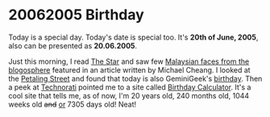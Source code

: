 20062005 Birthday
===

Today is a special day. Today's date is special too. It's **20th of June, 2005**, also can be presented as **20.06.2005**.

Just this morning, I read [The Star](http://thestar.com.my/lifestyle/story.asp?file=/2005/6/20/features/11243748 "Bloggers 'r' us") and saw few [Malaysian faces from the blogosphere](http://petertan.com/blog/archives/2005/06/bloggers_r_us.html "Bloggers 'r' us") featured in an article written by Michael Cheang. I looked at the [Petaling Street](http://petalingstreet.org/) and found that today is also GeminiGeek's [birthday](http://blog.geminigeek.com/archives/2005/06/happy-birthday-to-me/ "Happy Birthday To ME"). Then a peek at [Technorati](http://technorati.com/tag/birthday "Technorati: Tag: birthday") pointed me to a site called [Birthday Calculator](http://paulsadowski.com/birthday.asp). It's a cool site that tells me, as of now, I'm 20 years old, 240 months old, 1044 weeks old <del datetime="2005-06-27T18:22+08:00">and</del> <ins datetime="2005-06-27T18:22+08:00">or</ins> 7305 days old! Neat!